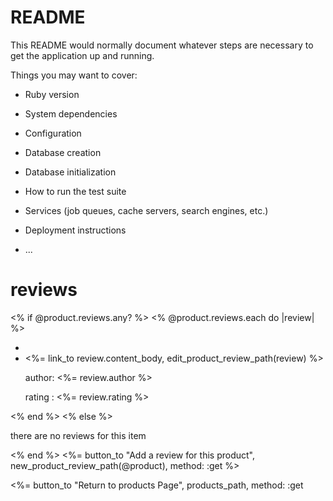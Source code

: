 # README

This README would normally document whatever steps are necessary to get the
application up and running.

Things you may want to cover:

* Ruby version

* System dependencies

* Configuration

* Database creation

* Database initialization

* How to run the test suite

* Services (job queues, cache servers, search engines, etc.)

* Deployment instructions

* ...


<h1> reviews </h1>
<% if @product.reviews.any? %>
  <% @product.reviews.each do |review| %>
    <ul>
      <li>
        <li><%= link_to review.content_body, edit_product_review_path(review) %></li>
        <p>author: <%= review.author %></p>
        <p>rating : <%= review.rating %></h3>
      </li>
    </ul>
  <% end %>
<% else %>
  <p>there are no reviews for this item</p>
<% end %>
<%= button_to "Add a review for this product", 
              new_product_review_path(@product),
              method: :get %>


<%= button_to "Return to products Page", 
              products_path,
              method: :get
